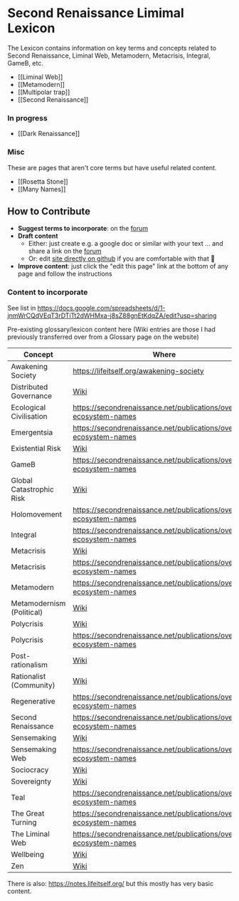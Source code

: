 # Second Renaissance Limimal Lexicon

The Lexicon contains information on key terms and concepts related to Second Renaissance, Liminal Web, Metamodern, Metacrisis, Integral, GameB, etc.

- [[Liminal Web]]
- [[Metamodern]]
- [[Multipolar trap]]
- [[Second Renaissance]]

### In progress

- [[Dark Renaissance]]

### Misc

These are pages that aren't core terms but have useful related content.

- [[Rosetta Stone]]
- [[Many Names]]


## How to Contribute

- **Suggest terms to incorporate**: on the [forum](https://forum.secondrenaissance.net/t/suggestions-for-terms-for-the-lexicon/215)
- **Draft content**
  - Either: just create e.g. a google doc or similar with your text ... and share a link on the [forum](https://forum.secondrenaissance.net/t/suggestions-for-terms-for-the-lexicon/215)
  - Or: edit [site directly on github](https://github.com/life-itself/lexicon) if you are comfortable with that 🙂
- **Improve content**: just click the "edit this page" link at the bottom of any page and follow the instructions

### Content to incorporate

See list in https://docs.google.com/spreadsheets/d/1-jnmWrCQdVEqT3rDTiTt2dWHMxa-j8sZ88gnEtKdqZA/edit?usp=sharing

Pre-existing glossary/lexicon content here (Wiki entries are those I had previously transferred over from a Glossary page on the website)

| Concept                   | Where                                                               |
| ------------------------- | ------------------------------------------------------------------- |
| Awakening Society         | https://lifeitself.org/awakening-society                            |
| Distributed Governance    | [Wiki](https://wiki.secondrenaissance.net/wiki/Distributed_governance)        |
| Ecological Civilisation   | https://secondrenaissance.net/publications/overview-ecosystem-names |
| Emergentsia               | https://secondrenaissance.net/publications/overview-ecosystem-names |
| Existential Risk          | [Wiki](https://wiki.secondrenaissance.net/wiki/Existential_risk)        |
| GameB                     | https://secondrenaissance.net/publications/overview-ecosystem-names |
| Global Catastrophic Risk  | [Wiki](https://wiki.secondrenaissance.net/wiki/Global_catastrophic_risk)        |
| Holomovement              | https://secondrenaissance.net/publications/overview-ecosystem-names |
| Integral                  | https://secondrenaissance.net/publications/overview-ecosystem-names |
| Metacrisis                | [Wiki](https://wiki.secondrenaissance.net/wiki/Metacrisis)        |
| Metacrisis                | https://secondrenaissance.net/publications/overview-ecosystem-names |
| Metamodern                | https://secondrenaissance.net/publications/overview-ecosystem-names |
| Metamodernism (Political) | [Wiki](https://wiki.secondrenaissance.net/wiki/Metamodernism_(political))        |
| Polycrisis                | [Wiki](https://wiki.secondrenaissance.net/wiki/Polycrisis)        |
| Polycrisis                | https://secondrenaissance.net/publications/overview-ecosystem-names |
| Post-rationalism          | [Wiki](https://wiki.secondrenaissance.net/wiki/Post-rationalism)        |
| Rationalist (Community)   | [Wiki](https://wiki.secondrenaissance.net/wiki/Concept_list)        |
| Regenerative              | https://secondrenaissance.net/publications/overview-ecosystem-names |
| Second Renaissance        | https://secondrenaissance.net/publications/overview-ecosystem-names |
| Sensemaking               | [Wiki](https://wiki.secondrenaissance.net/wiki/Sensemaking)        |
| Sensemaking Web           | https://secondrenaissance.net/publications/overview-ecosystem-names |
| Sociocracy                | [Wiki](https://wiki.secondrenaissance.net/wiki/Sociocracy)        |
| Sovereignty               | [Wiki](https://wiki.secondrenaissance.net/wiki/Sovereignty)        |
| Teal                      | https://secondrenaissance.net/publications/overview-ecosystem-names |
| The Great Turning         | https://secondrenaissance.net/publications/overview-ecosystem-names |
| The Liminal Web           | https://secondrenaissance.net/publications/overview-ecosystem-names |
| Wellbeing                 | [Wiki](https://wiki.secondrenaissance.net/wiki/Wellbeing)        |
| Zen                       | [Wiki](https://wiki.secondrenaissance.net/wiki/Zen)        |

There is also: https://notes.lifeitself.org/ but this mostly has very basic content.
